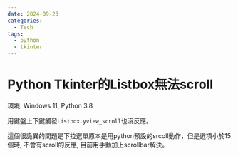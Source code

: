 ```yaml
---
date: 2024-09-23
categories:
  - Tech
tags:
  - python
  - tkinter
---
```


# Python Tkinter的Listbox無法scroll

環境: Windows 11, Python 3.8

用鍵盤上下鍵觸發`Listbox.yview_scroll`也沒反應。

這個很詭異的問題是下拉選單原本是用python預設的srcoll動作，但是選項小於15個時, 不會有scroll的反應, 目前用手動加上scrollbar解決。

